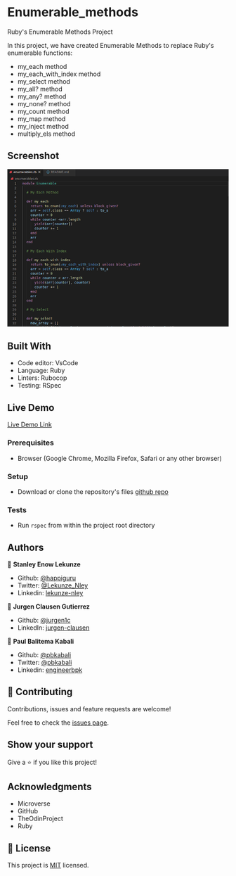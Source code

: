 # Enumerable_methods
Ruby's Enumerable Methods Project

In this project, we have created Enumerable Methods to replace Ruby's enumerable functions:

- my_each method
- my_each_with_index method
- my_select method
- my_all? method
- my_any? method
- my_none? method
- my_count method
- my_map method
- my_inject method
- multiply_els method


## Screenshot

![screenshot](app_screenshot.png)


## Built With

- Code editor: VsCode
- Language: Ruby
- Linters: Rubocop
- Testing: RSpec


## Live Demo

[Live Demo Link](https://repl.it/@happiguru/enumerablemethods#main.rb)


### Prerequisites

- Browser (Google Chrome, Mozilla Firefox, Safari or any other browser)

### Setup

- Download or clone the repository's files [github repo](https://github.com/happiguru/Enumerable_methods)

### Tests

- Run `rspec` from within the project root directory

## Authors

👤 **Stanley Enow Lekunze**

- Github: [@happiguru](https://github.com/happiguru)
- Twitter: [@Lekunze_Nley](https://twitter.com/Lekunze_Nley)
- Linkedin: [lekunze-nley](https://www.linkedin.com/in/lekunze-nley/)

👤 **Jurgen Clausen Gutierrez**

- Github: [@jurgen1c](https://github.com/jurgen1c)
- LinkedIn: [jurgen-clausen](https://www.linkedin.com/in/jurgen-clausen-2740061a9/)

👤 **Paul Balitema Kabali**

- Github: [@pbkabali](https://github.com/pbkabali)
- Twitter: [@pbkabali](https://twitter.com/pbkabali)
- Linkedin: [engineerbpk](https://linkedin.com/in/engineerbpk)

## 🤝 Contributing

Contributions, issues and feature requests are welcome!

Feel free to check the [issues page](https://github.com/happiguru/Enumerable_methods).

## Show your support

Give a ⭐️ if you like this project!

## Acknowledgments

- Microverse
- GitHub
- TheOdinProject
- Ruby

## 📝 License

This project is [MIT](lic.url) licensed.

